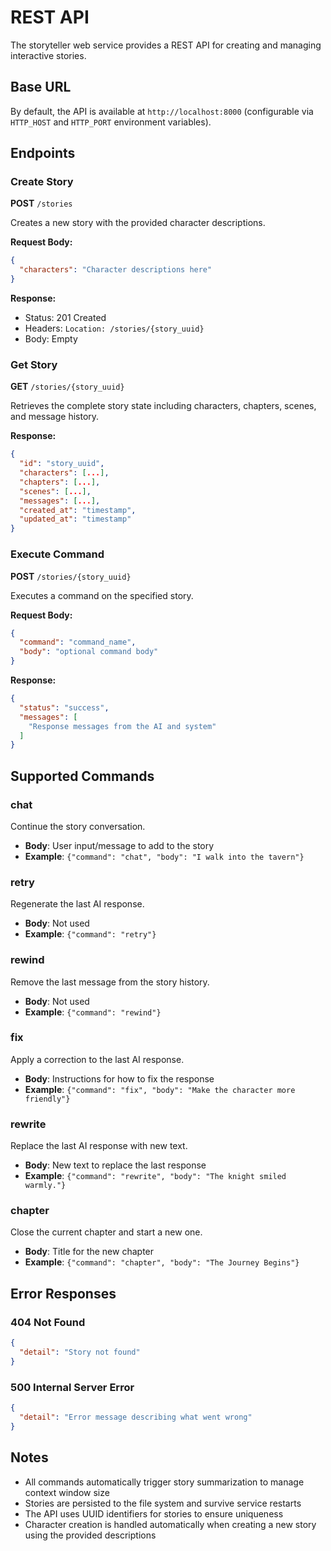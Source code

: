 # REST API

The storyteller web service provides a REST API for creating and managing interactive stories.

## Base URL

By default, the API is available at `http://localhost:8000` (configurable via `HTTP_HOST` and `HTTP_PORT` environment variables).

## Endpoints

### Create Story

**POST** `/stories`

Creates a new story with the provided character descriptions.

**Request Body:**
```json
{
  "characters": "Character descriptions here"
}
```

**Response:**
- Status: 201 Created
- Headers: `Location: /stories/{story_uuid}`
- Body: Empty

### Get Story

**GET** `/stories/{story_uuid}`

Retrieves the complete story state including characters, chapters, scenes, and message history.

**Response:**
```json
{
  "id": "story_uuid",
  "characters": [...],
  "chapters": [...],
  "scenes": [...],
  "messages": [...],
  "created_at": "timestamp",
  "updated_at": "timestamp"
}
```

### Execute Command

**POST** `/stories/{story_uuid}`

Executes a command on the specified story.

**Request Body:**
```json
{
  "command": "command_name",
  "body": "optional command body"
}
```

**Response:**
```json
{
  "status": "success",
  "messages": [
    "Response messages from the AI and system"
  ]
}
```

## Supported Commands

### chat
Continue the story conversation.
- **Body**: User input/message to add to the story
- **Example**: `{"command": "chat", "body": "I walk into the tavern"}`

### retry
Regenerate the last AI response.
- **Body**: Not used
- **Example**: `{"command": "retry"}`

### rewind
Remove the last message from the story history.
- **Body**: Not used
- **Example**: `{"command": "rewind"}`

### fix
Apply a correction to the last AI response.
- **Body**: Instructions for how to fix the response
- **Example**: `{"command": "fix", "body": "Make the character more friendly"}`

### rewrite
Replace the last AI response with new text.
- **Body**: New text to replace the last response
- **Example**: `{"command": "rewrite", "body": "The knight smiled warmly."}`

### chapter
Close the current chapter and start a new one.
- **Body**: Title for the new chapter
- **Example**: `{"command": "chapter", "body": "The Journey Begins"}`

## Error Responses

### 404 Not Found
```json
{
  "detail": "Story not found"
}
```

### 500 Internal Server Error
```json
{
  "detail": "Error message describing what went wrong"
}
```

## Notes

- All commands automatically trigger story summarization to manage context window size
- Stories are persisted to the file system and survive service restarts
- The API uses UUID identifiers for stories to ensure uniqueness
- Character creation is handled automatically when creating a new story using the provided descriptions